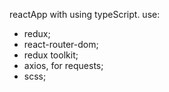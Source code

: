 reactApp with using typeScript. 
use: 
- redux;
- react-router-dom;
- redux toolkit;
- axios, for requests;
- scss; 